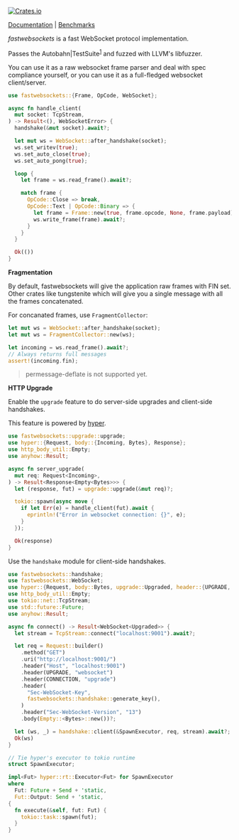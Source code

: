[![Crates.io](https://img.shields.io/crates/v/fastwebsockets.svg)](https://crates.io/crates/fastwebsockets)

[Documentation](https://docs.rs/fastwebsockets) | [Benchmarks](benches/)

_fastwebsockets_ is a fast WebSocket protocol implementation.

Passes the
Autobahn|TestSuite<sup><a href="https://denoland.github.io/fastwebsockets/servers/">1</a></sup>
and fuzzed with LLVM's libfuzzer.

You can use it as a raw websocket frame parser and deal with spec compliance
yourself, or you can use it as a full-fledged websocket client/server.

```rust
use fastwebsockets::{Frame, OpCode, WebSocket};

async fn handle_client(
  mut socket: TcpStream,
) -> Result<(), WebSocketError> {
  handshake(&mut socket).await?;

  let mut ws = WebSocket::after_handshake(socket);
  ws.set_writev(true);
  ws.set_auto_close(true);
  ws.set_auto_pong(true);

  loop {
    let frame = ws.read_frame().await?;

    match frame {
      OpCode::Close => break,
      OpCode::Text | OpCode::Binary => {
        let frame = Frame::new(true, frame.opcode, None, frame.payload);
        ws.write_frame(frame).await?;
      }
    }
  }

  Ok(())
}
```

**Fragmentation**

By default, fastwebsockets will give the application raw frames with FIN set.
Other crates like tungstenite which will give you a single message with all the
frames concatenated.

For concanated frames, use `FragmentCollector`:

```rust
let mut ws = WebSocket::after_handshake(socket);
let mut ws = FragmentCollector::new(ws);

let incoming = ws.read_frame().await?;
// Always returns full messages
assert!(incoming.fin);
```

> permessage-deflate is not supported yet.

**HTTP Upgrade**

Enable the `upgrade` feature to do server-side upgrades and client-side
handshakes.

This feature is powered by [hyper](https://docs.rs/hyper).

```rust
use fastwebsockets::upgrade::upgrade;
use hyper::{Request, body::{Incoming, Bytes}, Response};
use http_body_util::Empty;
use anyhow::Result;

async fn server_upgrade(
  mut req: Request<Incoming>,
) -> Result<Response<Empty<Bytes>>> {
  let (response, fut) = upgrade::upgrade(&mut req)?;

  tokio::spawn(async move {
    if let Err(e) = handle_client(fut).await {
      eprintln!("Error in websocket connection: {}", e);
    }
  });

  Ok(response)
}
```

Use the `handshake` module for client-side handshakes.

```rust
use fastwebsockets::handshake;
use fastwebsockets::WebSocket;
use hyper::{Request, body::Bytes, upgrade::Upgraded, header::{UPGRADE, CONNECTION}};
use http_body_util::Empty;
use tokio::net::TcpStream;
use std::future::Future;
use anyhow::Result;

async fn connect() -> Result<WebSocket<Upgraded>> {
  let stream = TcpStream::connect("localhost:9001").await?;

  let req = Request::builder()
    .method("GET")
    .uri("http://localhost:9001/")
    .header("Host", "localhost:9001")
    .header(UPGRADE, "websocket")
    .header(CONNECTION, "upgrade")
    .header(
      "Sec-WebSocket-Key",
      fastwebsockets::handshake::generate_key(),
    )
    .header("Sec-WebSocket-Version", "13")
    .body(Empty::<Bytes>::new())?;

  let (ws, _) = handshake::client(&SpawnExecutor, req, stream).await?;
  Ok(ws)
}

// Tie hyper's executor to tokio runtime
struct SpawnExecutor;

impl<Fut> hyper::rt::Executor<Fut> for SpawnExecutor
where
  Fut: Future + Send + 'static,
  Fut::Output: Send + 'static,
{
  fn execute(&self, fut: Fut) {
    tokio::task::spawn(fut);
  }
}
```

